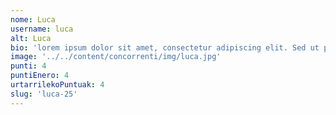 ```yaml
---
nome: Luca
username: luca
alt: Luca
bio: 'lorem ipsum dolor sit amet, consectetur adipiscing elit. Sed ut purus eget'
image: '../../content/concorrenti/img/luca.jpg'
punti: 4
puntiEnero: 4
urtarrilekoPuntuak: 4
slug: 'luca-25'
---
```

